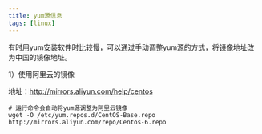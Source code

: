 ```yaml
---
title: yum源信息
tags: [linux]
---
```


有时用yum安装软件时比较慢，可以通过手动调整yum源的方式，将镜像地址改为中国的镜像地址。

1）使用阿里云的镜像

地址：http://mirrors.aliyun.com/help/centos

```
# 运行命令会自动将yum源调整为阿里云镜像
wget -O /etc/yum.repos.d/CentOS-Base.repo http://mirrors.aliyun.com/repo/Centos-6.repo
```